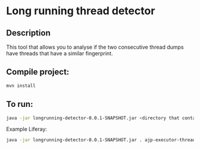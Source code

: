 # Long running thread detector

## Description

This tool that allows you to analyse if the two consecutive thread dumps have threads that have a similar fingerprint.

## Compile project:
```.sh
mvn install
```

## To run:

```.sh
java -jar longrunning-detector-0.0.1-SNAPSHOT.jar <directory that contains thread dumps> <start with filter for thread name> <filter for stacktrace> <thread similary has to be 1 - 1000 (1000=equal)> <minumum length of thread stack>
```

Example Liferay:
```.sh
java -jar longrunning-detector-0.0.1-SNAPSHOT.jar . ajp-executor-threads com.liferay.portal.kernel.servlet.filters.invoker 750 30
``` 
